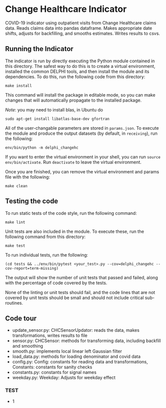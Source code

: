 # Change Healthcare Indicator

COVID-19 indicator using outpatient visits from Change Healthcare claims data.
Reads claims data into pandas dataframe.
Makes appropriate date shifts, adjusts for backfilling, and smooths estimates.
Writes results to csvs.


## Running the Indicator

The indicator is run by directly executing the Python module contained in this
directory. The safest way to do this is to create a virtual environment,
installed the common DELPHI tools, and then install the module and its
dependencies. To do this, run the following code from this directory:

```
make install
```

This command will install the package in editable mode, so you can make changes that
will automatically propagate to the installed package. 

*Note*: you may need to install blas, in Ubuntu do
```
sudo apt-get install libatlas-base-dev gfortran
```

All of the user-changable parameters are stored in `params.json`. To execute
the module and produce the output datasets (by default, in `receiving`), run
the following:

```
env/bin/python -m delphi_changehc
```

If you want to enter the virtual environment in your shell, 
you can run `source env/bin/activate`. Run `deactivate` to leave the virtual environment. 

Once you are finished, you can remove the virtual environment and 
params file with the following:

```
make clean
```

## Testing the code

To run static tests of the code style, run the following command:

```
make lint
```

Unit tests are also included in the module. To execute these, run the following
command from this directory:

```
make test
```

To run individual tests, run the following:

```
(cd tests && ../env/bin/pytest <your_test>.py --cov=delphi_changehc --cov-report=term-missing)
```

The output will show the number of unit tests that passed and failed, along
with the percentage of code covered by the tests. 

None of the linting or unit tests should fail, and the code lines that are not covered by unit tests should be small and
should not include critical sub-routines. 


## Code tour

- update_sensor.py: CHCSensorUpdator: reads the data, makes transformations, writes results to file
- sensor.py: CHCSensor: methods for transforming data, including backfill and smoothing
- smooth.py: implements local linear left Gaussian filter
- load_data.py: methods for loading denominator and covid data
- config.py: Config: constants for reading data and transformations, Constants: constants for sanity checks
- constants.py: constants for signal names
- weekday.py: Weekday: Adjusts for weekday effect

### TEST
- 1
